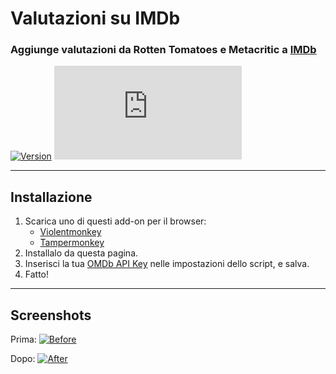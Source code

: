 # Valutazioni su IMDb

### Aggiunge valutazioni da Rotten Tomatoes e Metacritic a  [IMDb](https://www.imdb.com/)

[![Version](https://img.shields.io/endpoint?url=https://runkit.io/ifelix18/userscript-version/branches/master/Userscripts/userscripts/meta/ratings-on-imdb.meta.js&style=flat-square)](#) [![Size](https://img.shields.io/github/size/iFelix18/Userscripts/userscripts/ratings-on-imdb.user.js?style=flat-square)](#)

---

## Installazione

1. Scarica uno di questi add-on per il browser:
    - [Violentmonkey](https://violentmonkey.github.io/)
    - [Tampermonkey](https://www.tampermonkey.net/)
2. Installalo da questa pagina.
3. Inserisci la tua [OMDb API Key](https://www.omdbapi.com/apikey.aspx) nelle impostazioni dello script, e salva.
4. Fatto!

---

## Screenshots

Prima:
[![Before](https://i.imgur.com/eQrDc84.png "Before")](#)

Dopo:
[![After](https://i.imgur.com/g2aeM9h.png "After")](#)
